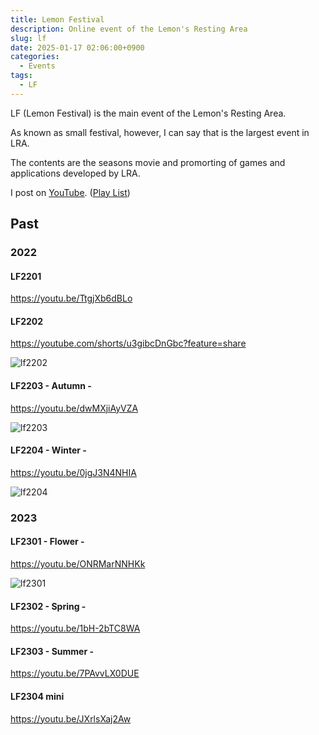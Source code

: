 ```yaml
---
title: Lemon Festival
description: Online event of the Lemon's Resting Area
slug: lf
date: 2025-01-17 02:06:00+0900
categories:
  - Events
tags:
  - LF
---
```


<!--
 __         ________         _
|  |       |   _____|      _/ \_
|  |       |  |_____      /     \
|  |       |   _____|     |     |
|  |_____  |  |           \_   _/
|________| |__|             \_/
          _    _ _    _ _    _ _    _
          \\  // \\  // \\  // \\  //
           \\//   \\//   \\//   \\// 
           //\\   //\\   //\\   //\\ 
          Z/  \\ Z/  \\ Z/  \\ Z/  \\
            ------------------
             |Lemon Festival|
            ------------------
-->

LF (Lemon Festival) is the main event of the Lemon's Resting Area.

As known as small festival, however, I can say that is the largest event in LRA.

The contents are the seasons movie and promorting of games and applications developed by LRA.

I post on [YouTube](https://www.youtube.com/@lemon73). ([Play List](https://www.youtube.com/playlist?list=PLBss4RwsE9gSxIW-o1CnUUiQPwbiNhchV))

## Past

### 2022

#### LF2201

<https://youtu.be/TtgjXb6dBLo>

#### LF2202

<https://youtube.com/shorts/u3gibcDnGbc?feature=share>

![lf2202](/images/lemon-festival/lf2202.png)

#### LF2203 - Autumn - 

<https://youtu.be/dwMXjiAyVZA>

![lf2203](/images/lemon-festival/lf2203.png)

#### LF2204 - Winter - 

<https://youtu.be/0jgJ3N4NHIA>

![lf2204](/images/lemon-festival/lf2204.png)

### 2023

#### LF2301 - Flower - 

<https://youtu.be/ONRMarNNHKk>

![lf2301](/images/lemon-festival/lf2301.png)

#### LF2302 - Spring - 

<https://youtu.be/1bH-2bTC8WA>

#### LF2303 - Summer - 

<https://youtu.be/7PAvvLX0DUE>

#### LF2304 mini

<https://youtu.be/JXrlsXaj2Aw>
